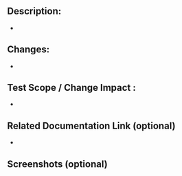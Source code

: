 ## Description:
-
## Changes:
-
## Test Scope / Change Impact :
-
## Related Documentation Link (optional)
-
## Screenshots (optional)
